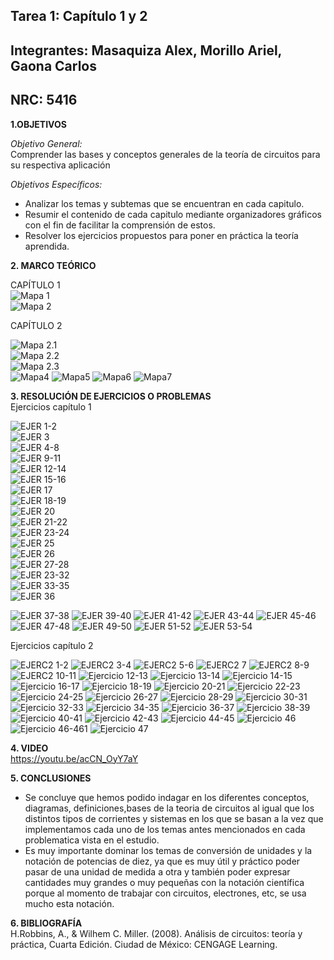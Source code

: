 ## Tarea 1: Capítulo 1 y 2     
## Integrantes: Masaquiza Alex, Morillo Ariel, Gaona Carlos    
## NRC: 5416   
**1.OBJETIVOS**  

  _Objetivo General:_       
 Comprender las bases y conceptos generales de la teoría de circuitos  para su respectiva aplicación 
 
_Objetivos Específicos:_       
*   Analizar los temas y subtemas que se encuentran en cada capitulo.
* Resumir el contenido de cada capitulo mediante organizadores gráficos  con el fin de facilitar la comprensión de estos.    
*  Resolver los ejercicios propuestos para poner en práctica la teoría aprendida. 

**2. MARCO TEÓRICO**   

CAPÍTULO 1    
![Mapa 1]( https://github.com/AlexMP98/Tarea/blob/main/Conceptos%20fundamentales%20de%20CD.jpg )    
![Mapa 2]( https://github.com/AlexMP98/Tarea/blob/main/Conceptos%20fundamentales%20de%20CD%20(2).png)     

CAPÍTULO 2     

![Mapa 2.1]( https://github.com/AlexMP98/Tarea/blob/main/Cuadro%201.PNG )   
![Mapa 2.2]( https://github.com/AlexMP98/Tarea/blob/main/cuadro2.PNG)     
![Mapa 2.3]( https://github.com/AlexMP98/Tarea/blob/main/Cuadro3.PNG)    
![Mapa4](https://github.com/AlexMP98/Tarea/blob/main/Corriente%202.4.jpg)
![Mapa5](https://github.com/AlexMP98/Tarea/blob/main/Fuente%20de%20voltaje%20de%20cd%20practicas%202.5.jpg)
![Mapa6](https://github.com/AlexMP98/Tarea/blob/main/Medicion%20de%20voltaje%20y%20corriente%202.6.jpg)
![Mapa7](https://github.com/AlexMP98/Tarea/blob/main/Fun.C%20Interruptores%2C%20fusibles%20e%20interruptores%20automaticos%202.7.jpg)    


**3. RESOLUCIÓN DE EJERCICIOS O PROBLEMAS**                      
Ejercicios capítulo 1     

![EJER 1-2]( https://github.com/AlexMP98/Tarea/blob/main/1-2.png)        
![EJER 3]( https://github.com/AlexMP98/Tarea/blob/main/3.png)   
![EJER 4-8]( https://github.com/AlexMP98/Tarea/blob/main/4-8.png)   
![EJER 9-11]( https://github.com/AlexMP98/Tarea/blob/main/9-11.png)    
![EJER 12-14]( https://github.com/AlexMP98/Tarea/blob/main/12-14.png)  
![EJER 15-16]( https://github.com/AlexMP98/Tarea/blob/main/15-16.png)   
![EJER 17]( https://github.com/AlexMP98/Tarea/blob/main/17.png)   
![EJER 18-19]( https://github.com/AlexMP98/Tarea/blob/main/18-19.png)    
![EJER 20]( https://github.com/AlexMP98/Tarea/blob/main/20.png)   
![EJER 21-22]( https://github.com/AlexMP98/Tarea/blob/main/21-22.png)    
![EJER 23-24]( https://github.com/AlexMP98/Tarea/blob/main/23-24.png)    
![EJER 25]( https://github.com/AlexMP98/Tarea/blob/main/25.png)    
![EJER 26]( https://github.com/AlexMP98/Tarea/blob/main/26.png)   
![EJER 27-28]( https://github.com/AlexMP98/Tarea/blob/main/27-28.png)     
![EJER 23-32]( https://github.com/AlexMP98/Tarea/blob/main/29-32.png)   
![EJER 33-35]( https://github.com/AlexMP98/Tarea/blob/main/33-35.png)   
![EJER 36](https://github.com/AlexMP98/Tarea/blob/main/Ejer%2036.png)

![EJER 37-38](https://github.com/AlexMP98/Tarea/blob/main/Ejer%2037-38.png)
![EJER 39-40](https://github.com/AlexMP98/Tarea/blob/main/Ejer%2039-40.png)
![EJER 41-42](https://github.com/AlexMP98/Tarea/blob/main/Ejer%2041-42.png)
![EJER 43-44](https://github.com/AlexMP98/Tarea/blob/main/Ejer%2043-44.png)
![EJER 45-46](https://github.com/AlexMP98/Tarea/blob/main/Ejer%2045-46.png)
![EJER 47-48](https://github.com/AlexMP98/Tarea/blob/main/Ejer%2047-48.png)
![EJER 49-50](https://github.com/AlexMP98/Tarea/blob/main/Ejer%2049-50.png)
![EJER 51-52](https://github.com/AlexMP98/Tarea/blob/main/Ejer%2051-52.png)
![EJER 53-54](https://github.com/AlexMP98/Tarea/blob/main/Ejer%2053-54.png)

Ejercicios capítulo 2

![EJERC2 1-2](https://github.com/AlexMP98/Tarea/blob/main/EjerC2%201-2.png)
![EJERC2 3-4](https://github.com/AlexMP98/Tarea/blob/main/EjerC2%203-4.png)
![EJERC2 5-6](https://github.com/AlexMP98/Tarea/blob/main/EjerC2%205-6.png)
![EJERC2 7](https://github.com/AlexMP98/Tarea/blob/main/EjerC2%207.png)
![EJERC2 8-9](https://github.com/AlexMP98/Tarea/blob/main/EjerC2%208-9.png)
![EJERC2 10-11](https://github.com/AlexMP98/Tarea/blob/main/EjerC2%2010-11.png)
![Ejercicio 12-13](https://github.com/AlexMP98/Tarea/blob/main/Ejercicio%201.PNG)
![Ejercicio 13-14](https://github.com/AlexMP98/Tarea/blob/main/Ejercicio%202.PNG)
![Ejercicio 14-15](https://github.com/AlexMP98/Tarea/blob/main/Ejercicio%203.PNG)
![Ejercicio 16-17](https://github.com/AlexMP98/Tarea/blob/main/Ejercicio%204.PNG)
![Ejercicio 18-19](https://github.com/AlexMP98/Tarea/blob/main/Ejercicio%205.PNG)
![Ejercicio 20-21](https://github.com/AlexMP98/Tarea/blob/main/Ejercicio%206.PNG)
![Ejercicio 22-23](https://github.com/AlexMP98/Tarea/blob/main/Ejercicio%207.PNG)
![Ejercicio 24-25](https://github.com/AlexMP98/Tarea/blob/main/Ejercicio%208.PNG) 
![Ejercicio 26-27](https://github.com/AlexMP98/Tarea/blob/main/Ejercicio%209.PNG)
![Ejercicio 28-29](https://github.com/AlexMP98/Tarea/blob/main/Ejercicio%2010.PNG)
![Ejercicio 30-31](https://github.com/AlexMP98/Tarea/blob/main/Ejercicio%2011.PNG)
![Ejercicio 32-33](https://github.com/AlexMP98/Tarea/blob/main/Ejercicio%2012.PNG)
![Ejercicio 34-35](https://github.com/AlexMP98/Tarea/blob/main/Ejercicio%2013.PNG)
![Ejercicio 36-37](https://github.com/AlexMP98/Tarea/blob/main/Ejercicio%2014.PNG)
![Ejercicio 38-39](https://github.com/AlexMP98/Tarea/blob/main/Ejercicio%2015.PNG)
![Ejercicio 40-41](https://github.com/AlexMP98/Tarea/blob/main/Ejercicio%2016.PNG)
![Ejercicio 42-43](https://github.com/AlexMP98/Tarea/blob/main/Ejercicio%2017.PNG)
![Ejercicio 44-45](https://github.com/AlexMP98/Tarea/blob/main/Ejercicio%2018.PNG)
![Ejercicio 46](https://github.com/AlexMP98/Tarea/blob/main/Ejercicio%20191.PNG)
![Ejercicio 46-461](https://github.com/AlexMP98/Tarea/blob/main/Ejercicio%20192.PNG)
![Ejercicio 47](https://github.com/AlexMP98/Tarea/blob/main/Ejercicio%2020.PNG)    

**4. VIDEO**   
https://youtu.be/acCN_OyY7aY


**5. CONCLUSIONES**    
* Se concluye que hemos podido indagar en los diferentes conceptos, diagramas, definiciones,bases de la teoria de circuitos al igual que los distintos tipos de corrientes y sistemas en los que se basan a la vez que implementamos cada uno de los temas antes mencionados en cada problematica vista en el estudio.    
* Es muy importante dominar los temas de conversión de unidades y la notación de potencias de diez, ya que es muy útil y práctico poder pasar de una unidad de medida a otra y también poder expresar cantidades muy grandes o muy pequeñas con la notación científica porque al momento de trabajar con circuitos, electrones, etc, se usa mucho esta notación.  
 
**6. BIBLIOGRAFÍA**  
H.Robbins, A., & Wilhem C. Miller. (2008). Análisis de circuitos: teoría y práctica, Cuarta Edición. Ciudad de México: CENGAGE Learning.


